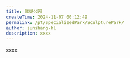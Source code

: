 ```yaml
---
title: 雕塑公园
createTime: 2024-11-07 00:12:49
permalink: /pt/SpecializedPark/SculpturePark/
author: sunshang-hl
description: xxxx
---
```


xxxx